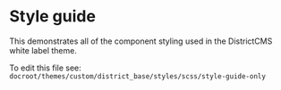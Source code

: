 # Style guide

This demonstrates all of the component styling used in the DistrictCMS white label theme.

To edit this file see: 
`docroot/themes/custom/district_base/styles/scss/style-guide-only`

